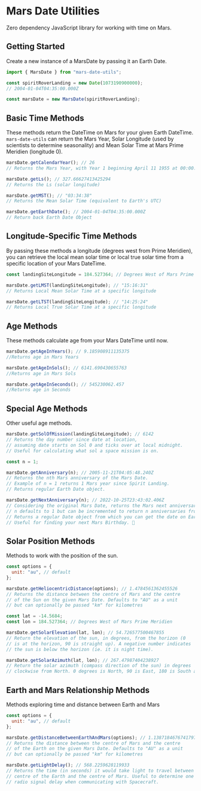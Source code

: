 # Mars Date Utilities

Zero dependency JavaScript library for working with time on Mars.

## Getting Started

Create a new instance of a MarsDate by passing it an Earth Date.

```javascript
import { MarsDate } from "mars-date-utils";

const spiritRoverLanding = new Date(1073190900000);
// 2004-01-04T04:35:00.000Z

const marsDate = new MarsDate(spiritRoverLanding);
```

## Basic Time Methods

These methods return the DateTime on Mars for your given Earth DateTime. `mars-date-utils` can return the Mars Year, Solar Longitude (used by scientists to determine seasonality) and Mean Solar Time at Mars Prime Meridien (longitude 0).

```javascript
marsDate.getCalendarYear(); // 26
// Returns the Mars Year, with Year 1 beginning April 11 1955 at 00:00:00 UTC

marsDate.getLs(); // 327.66627413425294
// Returns the Ls (solar longitude)

marsDate.getMST(); // "03:34:38"
// Returns the Mean Solar Time (equivalent to Earth's UTC)

marsDate.getEarthDate(); // 2004-01-04T04:35:00.000Z
// Return back Earth Date Object
```

## Longitude-Specific Time Methods

By passing these methods a longitude (degrees west from Prime Meridien), you can retrieve the local mean solar time or local true solar time from a specific location of your Mars DateTime.

```javascript
const landingSiteLongitude = 184.527364; // Degrees West of Mars Prime Meridien

marsDate.getLMST(landingSiteLongitude); // "15:16:31"
// Returns Local Mean Solar Time at a specific longitude

marsDate.getLTST(landingSiteLongitude); // "14:25:24"
// Returns Local True Solar Time at a specific longitude
```

## Age Methods

These methods calculate age from your Mars DateTime until now.

```javascript
marsDate.getAgeInYears(); // 9.185908911135375
//Returns age in Mars Years

marsDate.getAgeInSols(); // 6141.690430655763
//Returns age in Mars Sols

marsDate.getAgeInSeconds(); // 545230062.457
//Returns age in Seconds
```

## Special Age Methods

Other useful age methods.

```javascript
marsDate.getSolOfMission(landingSiteLongitude); // 6142
// Returns the day number since date at location,
// assuming date starts on Sol 0 and ticks over at local midnight.
// Useful for calculating what sol a space mission is on.

const n = 1;

marsDate.getAnniversary(n); // 2005-11-21T04:05:48.240Z
// Returns the nth Mars anniversary of the Mars Date.
// Example of n = 1 returns 1 Mars year since Spirit Landing.
// Returns regular Earth Date object.

marsDate.getNextAnniversary(n); // 2022-10-25T23:43:02.406Z
// Considering the original Mars Date, returns the Mars next anniversary of that date.
// n defaults to 1 but can be incremented to return n anniversaries from now
// Returns a regular Date object from which you can get the date on Earth
// Useful for finding your next Mars Birthday. 🎂
```

## Solar Position Methods

Methods to work with the position of the sun.

```javascript
const options = {
  unit: "au", // default
};

marsDate.getHeliocentricDistance(options); // 1.4784561362455526
// Returns the distance between the centre of Mars and the centre
// of the Sun on the given Mars Date. Defaults to "AU" as a unit
// but can optionally be passed "km" for kilometres
```

```javascript
const lat = -14.5684;
const lon = 184.527364; // Degrees West of Mars Prime Meridien

marsDate.getSolarElevation(lat, lon); // 54.726577500467855
// Return the elevation of the sun, in degrees, from the horizon (0
// is at the horizon, 90 is straight up). A negative number indicates
// the sun is below the horizon (ie. it is night time).

marsDate.getSolarAzimuth(lat, lon); // 267.47987404238927
// Return the solar azimuth (compass direction of the sun) in degrees
// clockwise from North. 0 degrees is North, 90 is East, 180 is South and 270 is West
```

## Earth and Mars Relationship Methods

Methods exploring time and distance between Earth and Mars

```javascript
const options = {
  unit: "au", // default
};

marsDate.getDistanceBetweenEarthAndMars(options); // 1.1387184676741797
// Returns the distance between the centre of Mars and the centre
// of the Earth on the given Mars Date. Defaults to "AU" as a unit
// but can optionally be passed "km" for kilometres
```

```javascript
marsDate.getLightDelay(); // 568.2259628119933
// Returns the time (in seconds) it would take light to travel between the
// centre of the Earth and the centre of Mars. Useful to determine one way
// radio signal delay when communicating with Spacecraft.
```

